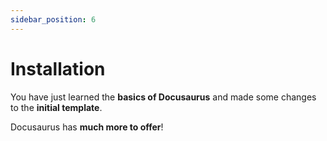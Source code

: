 ```yaml
---
sidebar_position: 6
---
```


# Installation

You have just learned the **basics of Docusaurus** and made some changes to the **initial template**.

Docusaurus has **much more to offer**!

